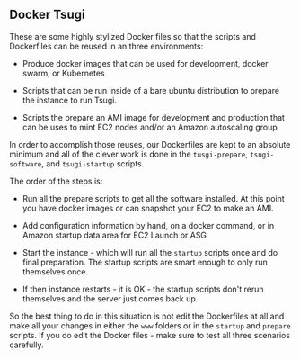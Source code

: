 Docker Tsugi
------------

These are some highly stylized Docker files so that the scripts
and Dockerfiles can be reused in an three environments:

* Produce docker images that can be used for development,
docker swarm, or Kubernetes

* Scripts that can be run inside of a bare ubuntu distribution
to prepare the instance to run Tsugi.

* Scripts the prepare an AMI image for development and production
that can be uses to mint EC2 nodes and/or an Amazon autoscaling
group

In order to accomplish those reuses, our Dockerfiles are kept to
an absolute minimum and all of the clever work is done in the 
`tusgi-prepare`, `tsugi-software`, and `tsugi-startup` scripts.

The order of the steps is:

* Run all the prepare scripts to get all the software installed.
At this point you have docker images or can snapshot your EC2 to
make an AMI.

* Add configuration information by hand, on a docker command, or
in Amazon startup data area for EC2 Launch or ASG

* Start the instance - which will run all the `startup` scripts
once and do final preparation.  The startup scripts are smart
enough to only run themselves once.

* If then instance restarts - it is OK - the startup scripts don't
rerun themselves and the server just comes back up.

So the best thing to do in this situation is not edit the Dockerfiles
at all and make all your changes in either the `www` folders
or in the `startup` and `prepare` scripts.  If you do edit the 
Docker files - make sure to test all three scenarios carefully.


